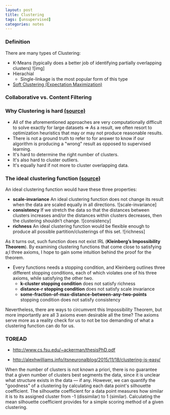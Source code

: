 ```yaml
---
layout: post
title: Clustering
tags: [unsupervised]
categories: notes
---
```



### Definition
There are many types of Clustering:
* K-Means (typically does a better job of identifying partially overlapping clusters)
    ![img]
* Hierachial 
    * Single-linkage is the most popular form of this type
* [Soft Clustering (Expectation Maximization)](http://annwin.me/notes/2017-07-13-softclustering/)

### Collaborative vs. Content Filtering

### Why Clustering is hard [(source)][1]
* All of the aforementioned approaches are very computationally difficult to solve exactly for large datasets => As a result, we often resort to optimization heuristics that may or may not produce reasonable results.
* There is not a ground truth to refer to for answer to know if our algorithm is producing a "wrong" result as opposed to supervised learning. 
* It's hard to determine the right number of clusters.
* It's also hard to cluster outliers.
* It's equally hard if not more to cluster overlapping data. 

### The ideal clustering function [(source)][2]

An ideal clustering function would have these three properties:
* **scale-invariance** An ideal clustering function does not change its result when the data are scaled equally in all directions. 
![scale-invariance]
* **consistency** If we stretch the data so that the distances between clusters increases and/or the distances within clusters decreases, then the clustering shouldn’t change.
![consistency]
* **richness** An ideal clustering function would be flexible enough to produce all possible partition/clusterings of this set.
![richness] 

As it turns out, such function does not exist IRL (**Kleinberg’s Impossibility Theorem**). By examining clustering functions that come close to satisfying a;l three axioms, I hope to gain some intuition behind the proof for the theorem.
* Every functions needs a stopping condition, and Kleinberg outlines three different stopping conditions, each of which violates one of his three axioms, while satisfying the other two.
    * **k-cluster stopping condition** does not satisfy richness
    * **distance-r stopping condition** does not satisfy scale invariance
    * **some-fraction-of-max-distance-between-any-two-points** stopping condition does not satisfy consistency

Nevertheless, there are ways to circumvent this Impossibility Theorem, but more importantly are all 3 axioms even desirable all the time? The axioms serve more as a reality check for us to not be too demanding of what a clustering function can do for us. 

### TOREAD
* http://www.cs.fsu.edu/~ackerman/thesisPhD.pdf

* http://alexhwilliams.info/itsneuronalblog/2015/11/18/clustering-is-easy/

When the number of clusters is not known a priori, there is no guarantee that a given number of clusters best segments the data, since it is unclear what structure exists in the data — if any. However, we can quantify the "goodness" of a clustering by calculating each data point's silhouette coefficient. The silhouette coefficient for a data point measures how similar it is to its assigned cluster from -1 (dissimilar) to 1 (similar). Calculating the mean silhouette coefficient provides for a simple scoring method of a given clustering.

[1]: http://alexhwilliams.info/itsneuronalblog/2015/09/11/clustering1/
[2]:http://alexhwilliams.info/itsneuronalblog/2015/10/01/clustering2/ 
[3]:http://alexhwilliams.info/itsneuronalblog/2015/11/18/clustering-is-easy/

